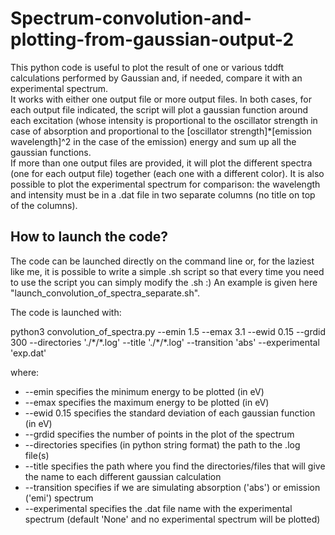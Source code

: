 # Spectrum-convolution-and-plotting-from-gaussian-output-2

This python code is useful to plot the result of one or various tddft calculations performed by Gaussian and, if needed, compare it with an experimental spectrum.  
It works with either one output file or more output files. In both cases, for each output file indicated, the script will plot a gaussian function around each excitation (whose intensity is proportional to the oscillator strength in case of absorption and proportional to the [oscillator strength]*[emission wavelength]^2 in the case of the emission) energy and sum up all the gaussian functions.  
If more than one output files are provided, it will plot the different spectra (one for each output file) together (each one with a different color).
It is also possible to plot the experimental spectrum for comparison: the wavelength and intensity must be in a .dat file in two separate columns (no title on top of the columns).

## How to launch the code?

The code can be launched directly on the command line or, for the laziest like me, it is possible to write a simple .sh script so that every time you need to use the script you can simply modify the .sh :) An example is given here "launch_convolution_of_spectra_separate.sh".  

The code is launched with:  

python3 convolution_of_spectra.py --emin 1.5 --emax 3.1 --ewid 0.15 --grdid 300 --directories './\*/\*.log' --title './\*/\*.log' --transition 'abs' --experimental 'exp.dat'  

where:
* --emin specifies the minimum energy to be plotted (in eV)
* --emax specifies the maximum energy to be plotted (in eV)
* --ewid 0.15 specifies the standard deviation of each gaussian function (in eV)
* --grdid specifies the number of points in the plot of the spectrum
* --directories specifies (in python string format) the path to the .log file(s)
* --title specifies the path where you find the directories/files that will give the name to each different gaussian calculation 
* --transition specifies if we are simulating absorption ('abs') or emission ('emi') spectrum
* --experimental specifies the .dat file name with the experimental spectrum (default 'None' and no experimental spectrum will be plotted)
